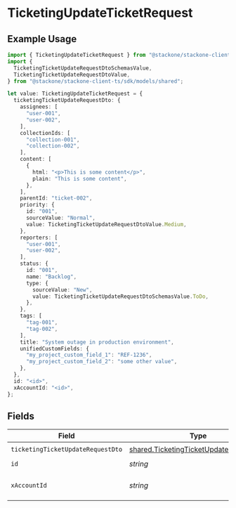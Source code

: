 # TicketingUpdateTicketRequest

## Example Usage

```typescript
import { TicketingUpdateTicketRequest } from "@stackone/stackone-client-ts/sdk/models/operations";
import {
  TicketingTicketUpdateRequestDtoSchemasValue,
  TicketingTicketUpdateRequestDtoValue,
} from "@stackone/stackone-client-ts/sdk/models/shared";

let value: TicketingUpdateTicketRequest = {
  ticketingTicketUpdateRequestDto: {
    assignees: [
      "user-001",
      "user-002",
    ],
    collectionIds: [
      "collection-001",
      "collection-002",
    ],
    content: [
      {
        html: "<p>This is some content</p>",
        plain: "This is some content",
      },
    ],
    parentId: "ticket-002",
    priority: {
      id: "001",
      sourceValue: "Normal",
      value: TicketingTicketUpdateRequestDtoValue.Medium,
    },
    reporters: [
      "user-001",
      "user-002",
    ],
    status: {
      id: "001",
      name: "Backlog",
      type: {
        sourceValue: "New",
        value: TicketingTicketUpdateRequestDtoSchemasValue.ToDo,
      },
    },
    tags: [
      "tag-001",
      "tag-002",
    ],
    title: "System outage in production environment",
    unifiedCustomFields: {
      "my_project_custom_field_1": "REF-1236",
      "my_project_custom_field_2": "some other value",
    },
  },
  id: "<id>",
  xAccountId: "<id>",
};
```

## Fields

| Field                                                                                                   | Type                                                                                                    | Required                                                                                                | Description                                                                                             |
| ------------------------------------------------------------------------------------------------------- | ------------------------------------------------------------------------------------------------------- | ------------------------------------------------------------------------------------------------------- | ------------------------------------------------------------------------------------------------------- |
| `ticketingTicketUpdateRequestDto`                                                                       | [shared.TicketingTicketUpdateRequestDto](../../../sdk/models/shared/ticketingticketupdaterequestdto.md) | :heavy_check_mark:                                                                                      | N/A                                                                                                     |
| `id`                                                                                                    | *string*                                                                                                | :heavy_check_mark:                                                                                      | N/A                                                                                                     |
| `xAccountId`                                                                                            | *string*                                                                                                | :heavy_check_mark:                                                                                      | The account identifier                                                                                  |